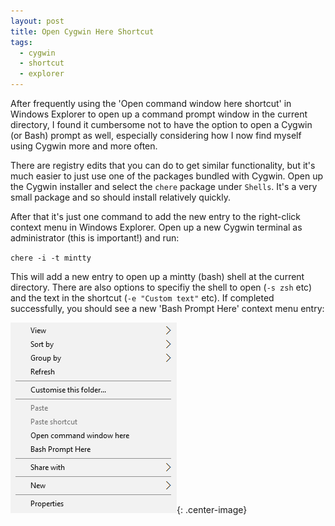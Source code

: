 ```yaml
---
layout: post
title: Open Cygwin Here Shortcut
tags:
  - cygwin
  - shortcut
  - explorer
---
```


After frequently using the 'Open command window here shortcut' in Windows Explorer to open up a command prompt window in the current directory, I found it cumbersome not to have the option to open a Cygwin (or Bash) prompt as well, especially considering how I now find myself using Cygwin more and more often.

There are registry edits that you can do to get similar functionality, but it's much easier to just use one of the packages bundled with Cygwin. Open up the Cygwin installer and select the `chere` package under `Shells`. It's a very small package and so should install relatively quickly.

After that it's just one command to add the new entry to the right-click context menu in Windows Explorer. Open up a new Cygwin terminal as administrator (this is important!) and run:

`chere -i -t mintty`

This will add a new entry to open up a mintty (bash) shell at the current directory. There are also options to specifiy the shell to open (`-s zsh` etc) and the text in the shortcut (`-e "Custom text"` etc). If completed successfully, you should see a new 'Bash Prompt Here' context menu entry:

![Bash Prompt Here Entry](/images/2015/bash_prompt_here.png){: .center-image}

